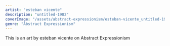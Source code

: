 ```yaml
---
artist: "esteban vicente"
description: "untitled-1982"
coverImage: "/assets/abstract-expressionism/esteban-vicente_untitled-1982.jpg"
genre: "Abstract Expressionism"
---
```

This is an art by esteban vicente on Abstract Expressionism

